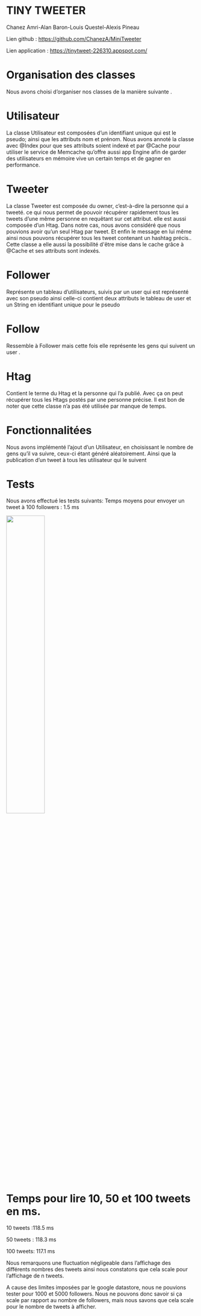 # TINY TWEETER
Chanez Amri-Alan Baron-Louis Questel-Alexis Pineau

Lien github : https://github.com/ChanezA/MiniTweeter

Lien application : https://tinytweet-226310.appspot.com/

# Organisation des classes 
Nous avons choisi d’organiser nos classes de la manière suivante .

# Utilisateur
La classe Utilisateur est composées d’un identifiant unique qui est le pseudo; ainsi que les attributs nom et prénom.
Nous avons annoté la classe avec @Index pour que ses attributs soient indexé et par @Cache pour utiliser le service de Memcache qu’offre aussi app Engine afin de garder des utilisateurs en mémoire vive un certain temps et de gagner en performance.
 
# Tweeter
La classe Tweeter est composée  du owner, c’est-à-dire la personne qui a tweeté. ce qui nous permet de pouvoir récupérer rapidement tous les tweets d’une même personne en requêtant sur cet attribut. elle est aussi composée d’un Htag. Dans notre cas, nous avons considéré que nous pouvions avoir qu’un seul Htag par tweet. Et enfin le message en lui même ainsi nous pouvons récupérer tous les tweet contenant un hashtag précis.. 
Cette classe a elle aussi la possibilité d'être mise dans le cache grâce à @Cache et ses attributs sont indexés. 


# Follower
Représente un tableau d’utilisateurs, suivis par un  user qui est représenté avec son pseudo ainsi celle-ci contient deux attributs le tableau de user et un String en identifiant unique  pour le pseudo 

# Follow
Ressemble à Follower mais cette fois elle représente les gens qui suivent un user .

# Htag  
Contient le terme du Htag et la personne qui l’a publié. Avec ça on peut récupérer tous les Htags postés par une personne précise. Il est bon de noter que cette classe n’a pas été utilisée par manque de temps.

    
# Fonctionnalitées
Nous avons implémenté l’ajout d’un Utilisateur, en choisissant le nombre de gens qu’il va suivre, ceux-ci  étant généré aléatoirement. Ainsi que la publication d’un tweet à tous les utilisateur qui le suivent 


# Tests
Nous avons effectué les tests suivants:
Temps moyens pour envoyer un tweet à 100 followers : 1.5 ms 

<img src="https://user-images.githubusercontent.com/30860866/50741460-a25e5500-11fd-11e9-908a-e1db4b6e4275.png" width="45%"></img>

# Temps pour lire 10, 50 et 100 tweets en ms. 
10 tweets :118.5 ms

50 tweets : 118.3 ms

100 tweets: 117.1 ms


Nous remarquons une fluctuation négligeable dans l’affichage des différents nombres des tweets ainsi nous constatons que cela scale pour l’affichage de n tweets. 

A cause des limites imposées par le google datastore, nous ne pouvions tester pour 1000 et 5000 followers. Nous ne pouvons donc savoir si ça scale par rapport au nombre de followers, mais nous savons que cela scale pour le nombre de tweets à afficher.
